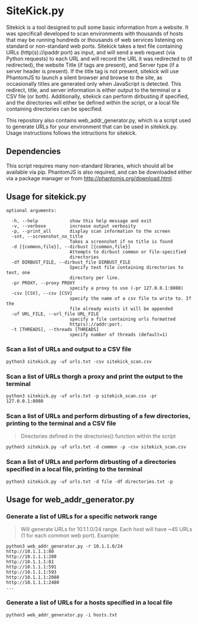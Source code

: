 # SiteKick.py
Sitekick is a tool designed to pull some basic information from a website. It was specificall developed to scan environments with thousands of hosts that may be running hundreds or thousands of web services listening on standard or non-standard web ports. Sitekick takes a text file containing URLs (http(s)://ipaddr:port) as input, and will send a web request (via Python requests) to each URL and will record the URL it was redirected to (if redirected), the website Title (if <title></title> tags are present), and Server type (if a server header is present). If the title tag is not present, sitekick will use PhantomJS to launch a silent browser and browse to the site, as occasionally titles are generated only when JavaScript is detected. This redirect, title, and server information is either output to the terminal or a CSV file (or both). Additionally, sitekick can perform dirbusting if specified, and the directories will either be defined within the script, or a local file containing directories can be specified.

This repository also contains web_addr_generator.py, which is a script used to generate URLs for your environment that can be used in sitekick.py. Usage instructions follows the intructions for sitekick.

## Dependencies
This script requires many non-standard libraries, which should all be available via pip. PhantomJS is also required, and can be downloaded either via a package manager or from http://phantomjs.org/download.html.

## Usage for sitekick.py
```
optional arguments:

  -h, --help            show this help message and exit
  -v, --verbose         increase output verbosity
  -p, --print_all       display scan information to the screen
  -snt, --screenshot_no_title
                        Takes a screenshot if no title is found
  -d [{common,file}], --dirbust [{common,file}]
                        Attempts to dirbust common or file-specified
                        directories
  -df DIRBUST_FILE, --dirbust_file DIRBUST_FILE
                        Specify text file containing directories to test, one
                        directory per line.
  -pr PROXY, --proxy PROXY
                        specify a proxy to use (-pr 127.0.0.1:8080)
  -csv [CSV], --csv [CSV]
                        specify the name of a csv file to write to. If the
                        file already exists it will be appended
  -uf URL_FILE, --url_file URL_FILE
                        specify a file containing urls formatted
                        http(s)://addr:port.
  -t [THREADS], --threads [THREADS]
                        specify number of threads (default=1)
```
                        

### Scan a list of URLs and output to a CSV file
`python3 sitekick.py -uf urls.txt -csv sitekick_scan.csv`

### Scan a list of URLs thorgh a proxy and print the output to the terminal
`python3 sitekick.py -uf urls.txt -p sitekick_scan.csv -pr 127.0.0.1:8080`

### Scan a list of URLs and perform dirbusting of a few directories, printing to the terminal and a CSV file
> Directories defined in the directories() function within the script

`python3 sitekick.py -uf urls.txt -d common -p -csv sitekick_scan.csv`

### Scan a list of URLs and perform dirbusting of a directories specified in a local file, printing to the terminal
`python3 sitekick.py -uf urls.txt -d file -df directories.txt -p`

## Usage for web_addr_generator.py

### Generate a list of URLs for a specific network range
> Will generate URLs for 10.1.1.0/24 range. Each host will have ~45 URLs (1 for each common web port). Example:

```
python3 web_addr_generator.py -r 10.1.1.0/24
http://10.1.1.1:80
http://10.1.1.1:280
http://10.1.1.1:81
http://10.1.1.1:591
http://10.1.1.1:593
http://10.1.1.1:2080
http://10.1.1.1:2480
...
```

### Generate a list of URLs for a hosts specified in a local file
`python3 web_addr_generator.py -i hosts.txt`
